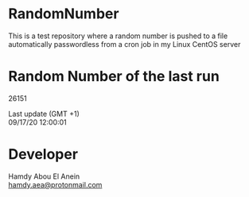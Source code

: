# RandomNumber    
This is a test repository where a random number is pushed to a file automatically passwordless from a cron job in my Linux CentOS server    
# Random Number of the last run   
26151
      
Last update (GMT +1)    
09/17/20 12:00:01
# Developer    
Hamdy Abou El Anein   
hamdy.aea@protonmail.com
